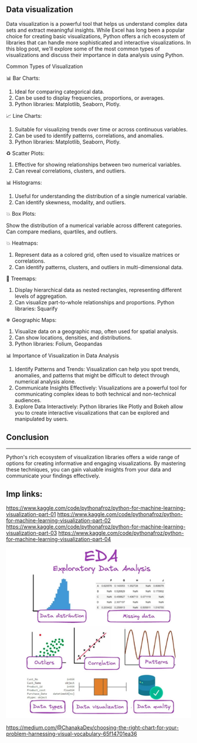 ## Data visualization

Data visualization is a powerful tool that helps us understand complex data sets and extract meaningful insights. While Excel has long been a popular choice for creating basic visualizations, Python offers a rich ecosystem of libraries that can handle more sophisticated and interactive visualizations. In this blog post, we'll explore some of the most common types of visualizations and discuss their importance in data analysis using Python.

Common Types of Visualization

📊 Bar Charts:

1. Ideal for comparing categorical data.
2. Can be used to display frequencies, proportions, or averages.
3. Python libraries: Matplotlib, Seaborn, Plotly.

📈 Line Charts:

1. Suitable for visualizing trends over time or across continuous variables.
2. Can be used to identify patterns, correlations, and anomalies.
3. Python libraries: Matplotlib, Seaborn, Plotly.

♻ Scatter Plots:

1. Effective for showing relationships between two numerical variables.
2. Can reveal correlations, clusters, and outliers.

📊 Histograms:

1. Useful for understanding the distribution of a single numerical variable.
2. Can identify skewness, modality, and outliers.

💥 Box Plots:

Show the distribution of a numerical variable across different categories.
Can compare medians, quartiles, and outliers.

💥 Heatmaps:

1. Represent data as a colored grid, often used to visualize matrices or correlations.
2. Can identify patterns, clusters, and outliers in multi-dimensional data.

🌳 Treemaps:

1. Display hierarchical data as nested rectangles, representing different levels of aggregation.
2. Can visualize part-to-whole relationships and proportions.
Python libraries: Squarify

❄ Geographic Maps:

1. Visualize data on a geographic map, often used for spatial analysis.
2. Can show locations, densities, and distributions.
3. Python libraries: Folium, Geopandas

📊 Importance of Visualization in Data Analysis

1. Identify Patterns and Trends: Visualization can help you spot trends, anomalies, and patterns that might be difficult to detect through numerical analysis alone.
2. Communicate Insights Effectively: Visualizations are a powerful tool for communicating complex ideas to both technical and non-technical audiences.
3. Explore Data Interactively: Python libraries like Plotly and Bokeh allow you to create interactive visualizations that can be explored and manipulated by users.

## Conclusion
<hr />

Python's rich ecosystem of visualization libraries offers a wide range of options for creating informative and engaging visualizations. By mastering these techniques, you can gain valuable insights from your data and communicate your findings effectively.


## Imp links:

https://www.kaggle.com/code/pythonafroz/python-for-machine-learning-visualization-part-01
https://www.kaggle.com/code/pythonafroz/python-for-machine-learning-visualization-part-02
https://www.kaggle.com/code/pythonafroz/python-for-machine-learning-visualization-part-03
https://www.kaggle.com/code/pythonafroz/python-for-machine-learning-visualization-part-04



![alt text](image.png)

https://medium.com/@ChanakaDev/choosing-the-right-chart-for-your-problem-harnessing-visual-vocabulary-65f14701ea36